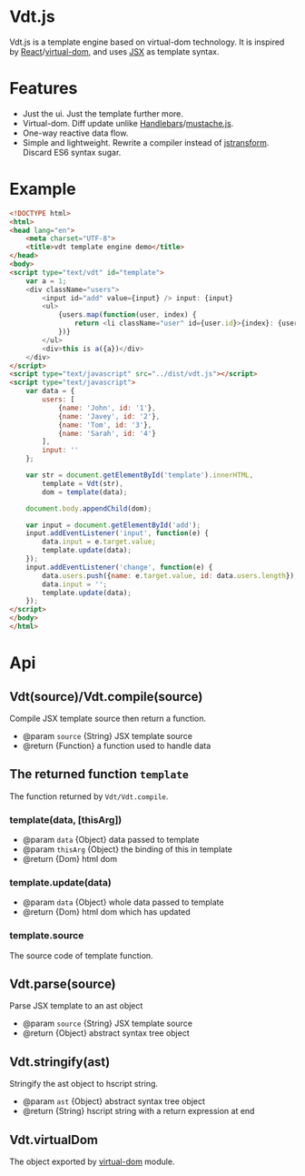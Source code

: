 # Vdt.js

Vdt.js is a template engine based on virtual-dom technology.
It is inspired by [React](https://github.com/facebook/react)/[virtual-dom](https://github.com/Matt-Esch/virtual-dom),
and uses [JSX](https://facebook.github.io/react/docs/jsx-in-depth.html) as template syntax.

# Features

* Just the ui. Just the template further more.
* Virtual-dom. Diff update unlike [Handlebars](https://github.com/daaain/Handlebars)/[mustache.js](https://github.com/janl/mustache.js).
* One-way reactive data flow.
* Simple and lightweight. Rewrite a compiler instead of [jstransform](https://github.com/facebook/jstransform). Discard ES6 syntax sugar.

# Example

```html
<!DOCTYPE html>
<html>
<head lang="en">
    <meta charset="UTF-8">
    <title>vdt template engine demo</title>
</head>
<body>
<script type="text/vdt" id="template">
    var a = 1;
    <div className="users">
        <input id="add" value={input} /> input: {input}
        <ul>
            {users.map(function(user, index) {
                return <li className="user" id={user.id}>{index}: {user.name}</li>
            })}
        </ul>
        <div>this is a({a})</div>
    </div>
</script>
<script type="text/javascript" src="../dist/vdt.js"></script>
<script type="text/javascript">
    var data = {
        users: [
            {name: 'John', id: '1'},
            {name: 'Javey', id: '2'},
            {name: 'Tom', id: '3'},
            {name: 'Sarah', id: '4'}
        ],
        input: ''
    };

    var str = document.getElementById('template').innerHTML,
        template = Vdt(str),
        dom = template(data);

    document.body.appendChild(dom);

    var input = document.getElementById('add');
    input.addEventListener('input', function(e) {
        data.input = e.target.value;
        template.update(data);
    });
    input.addEventListener('change', function(e) {
        data.users.push({name: e.target.value, id: data.users.length});
        data.input = '';
        template.update(data);
    });
</script>
</body>
</html>
```

# Api

## Vdt(source)/Vdt.compile(source)

Compile JSX template source then return a function.

* @param `source` {String} JSX template source
* @return {Function} a function used to handle data

## The returned function `template`

The function returned by `Vdt/Vdt.compile`.

### template(data, [thisArg])

* @param `data` {Object} data passed to template
* @param `thisArg` {Object} the binding of this in template
* @return {Dom} html dom

### template.update(data)

* @param `data` {Object} whole data passed to template
* @return {Dom} html dom which has updated

### template.source

The source code of template function.

## Vdt.parse(source)

Parse JSX template to an ast object

* @param `source` {String} JSX template source
* @return {Object} abstract syntax tree object

## Vdt.stringify(ast)

Stringify the ast object to hscript string.

* @param `ast` {Object} abstract syntax tree object
* @return {String} hscript string with a return expression at end

## Vdt.virtualDom

The object exported by [virtual-dom](https://github.com/Matt-Esch/virtual-dom) module.
